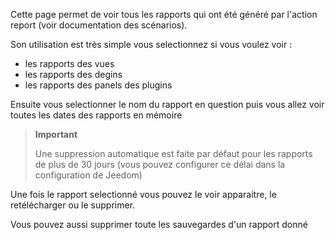 Cette page permet de voir tous les rapports qui ont été généré par l'action report (voir documentation des scénarios).

Son utilisation est très simple vous selectionnez si vous voulez voir : 

-	les rapports des vues
-	les rapports des degins
-	les rapports des panels des plugins

Ensuite vous selectionner le nom du rapport en question puis vous allez voir toutes les dates des rapports en mémoire

> **Important**
>
> Une suppression automatique est faite par défaut pour les rapports de plus de 30 jours (vous pouvez configurer ce délai dans la configuration de Jeedom)

Une fois le rapport selectionné vous pouvez le voir apparaitre, le retélécharger ou le supprimer.

Vous pouvez aussi supprimer toute les sauvegardes d'un rapport donné